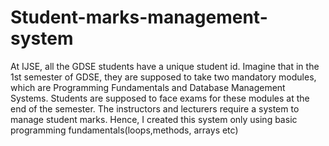# Student-marks-management-system
At IJSE, all the GDSE students have a unique student id. Imagine that in the 1st semester of GDSE, they are supposed to take two mandatory modules, which are Programming Fundamentals and Database Management Systems. Students are supposed to face exams for these modules at the end of the semester.
The instructors and lecturers require a system to manage student marks.
Hence, I created this system only using basic programming fundamentals(loops,methods, arrays etc)
